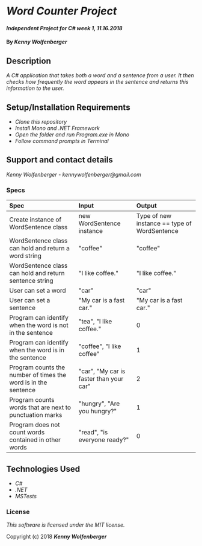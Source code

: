 # _Word Counter Project_

#### _Independent Project for C# week 1, 11.16.2018_

#### By _**Kenny Wolfenberger**_

## Description

_A C# application that takes both a word and a sentence from a user. It then checks how frequently the word appears in the sentence and returns this information to the user._

## Setup/Installation Requirements

* _Clone this repository_
* _Install Mono and .NET Framework_
* _Open the folder and run Program.exe in Mono_
* _Follow command prompts in Terminal_

## Support and contact details

_Kenny Wolfenberger - kennywolfenberger@gmail.com_

### Specs
| Spec | Input | Output |
| :-------------     | :------------- | :------------- |
| Create instance of WordSentence class |new WordSentence instance | Type of new instance == type of WordSentence  |
| WordSentence class can hold and return a word string | "coffee" |  "coffee" |
| WordSentence class can hold and return sentence string | "I like coffee." |  "I like coffee." |
| User can set a word | "car" | "car" |
| User can set a sentence | "My car is a fast car." | "My car is a fast car." |
| Program can identify when the word is not in the sentence | "tea", "I like coffee." | 0  |
| Program can identify when the word is in the sentence | "coffee", "I like coffee" | 1  |
| Program counts the number of times the word is in the sentence | "car", "My car is faster than your car" | 2  |
| Program counts words that are next to punctuation marks | "hungry", "Are you hungry?" | 1  |
| Program does not count words contained in other words | "read", "is everyone ready?" | 0  |

## Technologies Used

* _C#_
* _.NET_
* _MSTests_

### License

*This software is licensed under the MIT license.*

Copyright (c) 2018 **_Kenny Wolfenberger_**


